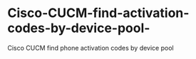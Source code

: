 # Cisco-CUCM-find-activation-codes-by-device-pool-
Cisco CUCM find phone activation codes by device pool
